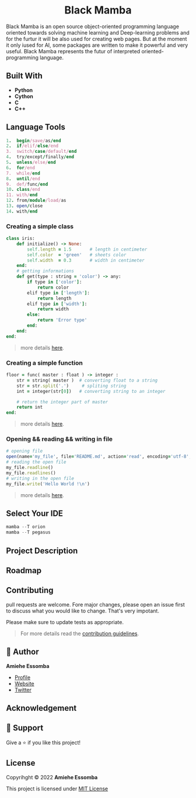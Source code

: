 <h1 align="center"> Black Mamba </h1>
<p align="ceneter">Black Mamba is an open source object-oriented programming language oriented towards solving machine learning and Deep-learning problems and for the furtur it will be also used for creating web pages. But at the moment it only iused for AI, some packages are written to make it powerful and very useful. Black Mamba represents the futur of interpreted oriented-programming language.</p>

## Built With 
- __**Python**__ 
- __**Cython**__ 
- __**C**__
- __**C++**__

## Language Tools

```ruby
1.  begin/save/as/end
2.  if/elif/else/end
3.  switch/case/default/end
4.  try/except/finally/end
5.  unless/else/end
6.  for/end
7.  while/end
8.  until/end
9.  def/func/end
10. class/end
11. with/end
12. from/module/load/as
13. open/close
14. with/end
```

### Creating a simple class

```ruby
class iris:
    def initialize() -> None:
        self.length = 1.5       # length in centimeter
        self.color  = 'green'   # sheets color
        self.width  = 0.3       # width in centimeter
    end:
    # getting informations 
    def get(type : string = 'color') -> any:
        if type in ['color']:
            return color
        elif type in ['length']:
            return length
        elif type in ['width']:
            return width
        else:
            return 'Error type'
        end:
    end:
end:
```
> more details [here](https://github.com/amiehe-essomba/BlackMamba/blob/BlackMamba/CONTRIBUTING.md).

### Creating a simple function

```ruby
floor = func( master : float ) -> integer :
    str = string( master )  # converting float to a string
    str = str.split('.')     # spliting string
    int = integer(str[0])   # converting string to an integer

    # return the integer part of master
    return int
end:
```
> more details [here](https://github.com/amiehe-essomba/BlackMamba/blob/BlackMamba/CONTRIBUTING.md).

### Opening && reading && writing in file

```ruby
# opening file
open(name='my_file', file='README.md', action='read', encoding='utf-8', status='old')
# reading the open file
my_file.readline()  
my_file.readlines()
# writing in the open file
my_file.write('Hello World !\n')
```
> more details [here](https://github.com/amiehe-essomba/BlackMamba/blob/BlackMamba/CONTRIBUTING.md).

## Select Your IDE 

```python
mamba --T orion
mamba --T pegasus
```

## Project Description 

## Roadmap

## Contributing
pull requests are welcome. Fore major changes, please open an issue first to discuss what you would like to change.
That's very impotant.

Please make sure to update tests as appropriate.
>For more details read the [contribution guidelines](https://github.com/amiehe-essomba/BlackMamba/blob/BlackMamba/CONTRIBUTING.md).

## 🤵 Author 
**Amiehe Essomba** 

- [Profile](https://github.com/amiehe-essomba "Amiehe Essomba" )
- [Website](https://pypi.org/user/amiehe/ "pypi")
- [Twitter](https://twitter.com/irene_essomba?t=dyzm9cjFPhktK4NEtiqtmw&s=09 "@Essomba" )

## Acknowledgement

## 🤝 Support 
Give a ⭐ if you like this project!

## License 
Copyrihght © 2022 **Amiehe Essomba**


This project is licensed under [MIT License](https://github.com/amiehe-essomba/BlackMamba/blob/BlackMamba/LICENSE)

